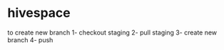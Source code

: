 # hivespace


to create new branch 
1- checkout staging 
2- pull staging 
3- create new branch
4- push 

